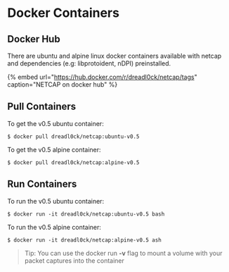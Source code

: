 # Docker Containers

## Docker Hub

There are ubuntu and alpine linux docker containers available with netcap and dependencies \(e.g: libprotoident, nDPI\) preinstalled.

{% embed url="https://hub.docker.com/r/dreadl0ck/netcap/tags" caption="NETCAP on docker hub" %}

## Pull Containers

To get the v0.5 ubuntu container:

```text
$ docker pull dreadl0ck/netcap:ubuntu-v0.5
```

To get the v0.5 alpine container:

```text
$ docker pull dreadl0ck/netcap:alpine-v0.5
```

## Run Containers

To run the v0.5 ubuntu container:

```text
$ docker run -it dreadl0ck/netcap:ubuntu-v0.5 bash
```

To run the v0.5 alpine container:

```text
$ docker run -it dreadl0ck/netcap:alpine-v0.5 ash
```

> Tip: You can use the docker run **-v** flag to mount a volume with your packet captures into the container

